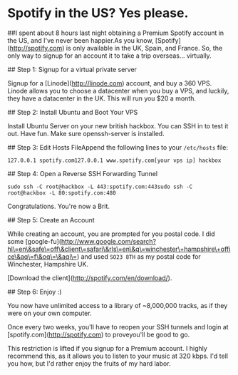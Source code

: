 # Spotify in the US? Yes please.

  \#\#I spent about 8 hours last night obtaining a Premium Spotify account in the US, and I've never been happier.As you know, \[Spotify](http://spotify.com) is only available in the UK, Spain, and France. So, the only way to signup for an account it to take a trip overseas... virtually.

 \#\# Step 1: Signup for a virtual private server

 Signup for a \[Linode](http://linode.com) account, and buy a 360 VPS. Linode allows you to choose a datacenter when you buy a VPS, and luckily, they have a datacenter in the UK. This will run you $20 a month.

 \#\# Step 2: Install Ubuntu and Boot Your VPS

 Install Ubuntu Server on your new british hackbox. You can SSH in to test it out. Have fun. Make sure openssh\-server is installed. 

 \#\# Step 3: Edit Hosts FileAppend the following lines to your `/etc/hosts` file:

 
```
127.0.0.1 spotify.com127.0.0.1 www.spotify.com[your vps ip] hackbox
```
 \#\# Step 4: Open a Reverse SSH Forwarding Tunnel

 
```
sudo ssh -C root@hackbox -L 443:spotify.com:443sudo ssh -C root@hackbox -L 80:spotify.com:480
```
 Congratulations. You're now a Brit.

 \#\# Step 5: Create an Account

 While creating an account, you are prompted for you postal code. I did some \[google\-fu](http://www.google.com/search?hl\=en\&safe\=off\&client\=safari\&rls\=en\&q\=winchester\+hampshire\+office\&aq\=f\&oq\=\&aqi\=) and used `SO23 8TH` as my postal code for Winchester, Hampshire UK.

 \[Download the client](http://spotify.com/en/download/).

 \#\# Step 6: Enjoy :)

 You now have unlimited access to a library of \~8,000,000 tracks, as if they were on your own computer.

 Once every two weeks, you'll have to reopen your SSH tunnels and login at \[spotify.com](http://spotify.com) to proveyou'll be good to go.

 This restriction is lifted if you signup for a Premium account. I highly recommend this, as it allows you to listen to your music at 320 kbps. I'd tell you how, but I'd rather enjoy the fruits of my hard labor.

  